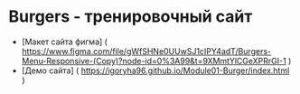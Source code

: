 # Burgers - тренировочный сайт

* [Макет сайта фигма] (
	https://www.figma.com/file/gWfSHNe0UUwSJ1cIPY4adT/Burgers-Menu-Responsive-(Copy)?node-id=0%3A99&t=9XMmtYlCGeXPRrGI-1
)
* [Демо сайта] (
	https://igoryha96.github.io/Module01-Burger/index.html
)